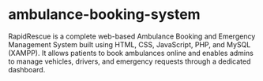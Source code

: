 # ambulance-booking-system
RapidRescue is a complete web-based Ambulance Booking and Emergency Management System built using HTML, CSS, JavaScript, PHP, and MySQL (XAMPP). It allows patients to book ambulances online and enables admins to manage vehicles, drivers, and emergency requests through a dedicated dashboard.
